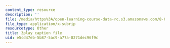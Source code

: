 ```yaml
---
content_type: resource
description: ''
file: /media/https%3A/open-learning-course-data-rc.s3.amazonaws.com/8-04-quantum-physics-i-spring-2016/e5cd47eb5b875ac9a77a8271dec96f9c_CR-eOhdxbes.vtt
file_type: application/x-subrip
resourcetype: Other
title: 3play caption file
uid: e5cd47eb-5b87-5ac9-a77a-8271dec96f9c
---
```

